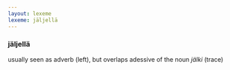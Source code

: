 ```yaml
---
layout: lexeme
lexeme: jäljellä
---
```


###  jäljellä 
usually seen as adverb (left), but overlaps adessive of the noun *jälki* (trace)

